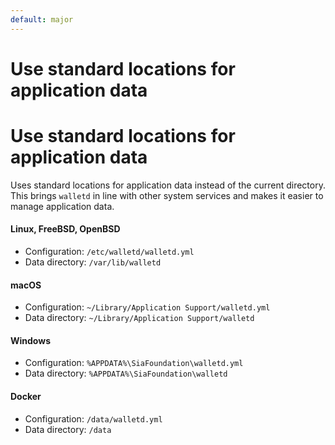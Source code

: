 ```yaml
---
default: major
---
```


# Use standard locations for application data

# Use standard locations for application data

 Uses standard locations for application data instead of the current directory. This brings `walletd` in line with other system services and makes it easier to manage application data.

 #### Linux, FreeBSD, OpenBSD
 - Configuration: `/etc/walletd/walletd.yml`
 - Data directory: `/var/lib/walletd`

 #### macOS
 - Configuration: `~/Library/Application Support/walletd.yml`
 - Data directory: `~/Library/Application Support/walletd`

 #### Windows
 - Configuration: `%APPDATA%\SiaFoundation\walletd.yml`
 - Data directory: `%APPDATA%\SiaFoundation\walletd`

 #### Docker
 - Configuration: `/data/walletd.yml`
 - Data directory: `/data`
